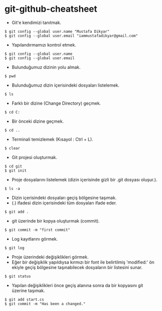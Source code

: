 # git-github-cheatsheet

- Git'e kendimizi tanıtmak.

```console
$ git config --global user.name "Mustafa Dikyar"
$ git config --global user.email "iammustafadikyar@gmail.com"
```


- Yapılandırmamızı kontrol etmek.

```console
$ git config --global user.name
$ git config --global user.email
```


- Bulunduğumuz dizinin yolu almak.

```console
$ pwd
```


- Bulunduğumuz dizin içerisindeki dosyaları listelemek.

```console
$ ls
```


- Farklı bir dizine (Change Directory) geçmek.
```console
$ cd C:
```

- Bir önceki dizine geçmek.

```console
$ cd ..
```

- Terminali temizlemek (Kısayol : Ctrl + L).

```console
$ clear
```


- Git projesi oluşturmak.

```console
$ cd git
$ git init
```

- Proje dosyalarını listelemek (dizin içerisinde gizli bir .git dosyası oluşur.).

```console
$ ls -a
```

- Dizin içerisindeki dosyaları geçiş bölgesine taşımak. 
- (.) ifadesi dizin içerisindeki tüm dosyaları ifade eder.

```console
$ git add .
```


- git üzerinde bir kopya oluşturmak (commit).

```console
$ git commit -m "first commit"
```


- Log kayıtlarını görmek.

```console
$ git log
```


- Proje üzerindeki değişiklikleri görmek.
- Eğer bir değişiklik yapıldıysa kırmızı bir font ile belirtilmiş 'modified:' ön ekiyle geçiş bölgesine taşınabilecek dosyaların bir listesini sunar.

```console
$ git status
```


- Yapılan değişiklikleri önce geçiş alanına sonra da bir kopyasını git üzerine taşımak.

```console
$ git add start.cs
$ git commit -m "Has been a changed."
```

